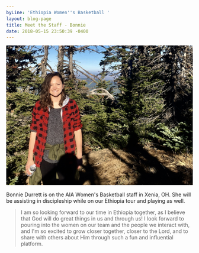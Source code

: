 ```yaml
---
byLine: 'Ethiopia Women''s Basketball '
layout: blog-page
title: Meet the Staff - Bonnie
date: 2018-05-15 23:50:39 -0400
---
```

![](/uploads/2018/05/16/fullsizeoutput_c82.jpeg)

Bonnie Durrett is on the AIA Women's Basketball staff in Xenia, OH. She will be assisting in discipleship while on our Ethiopia tour and playing as well. 

> I am so looking forward to our time in Ethiopia together, as I believe that God will do great things in us and through us! I look forward to pouring into the women on our team and the people we interact with, and I'm so excited to grow closer together, closer to the Lord, and to share with others about Him through such a fun and influential platform. 